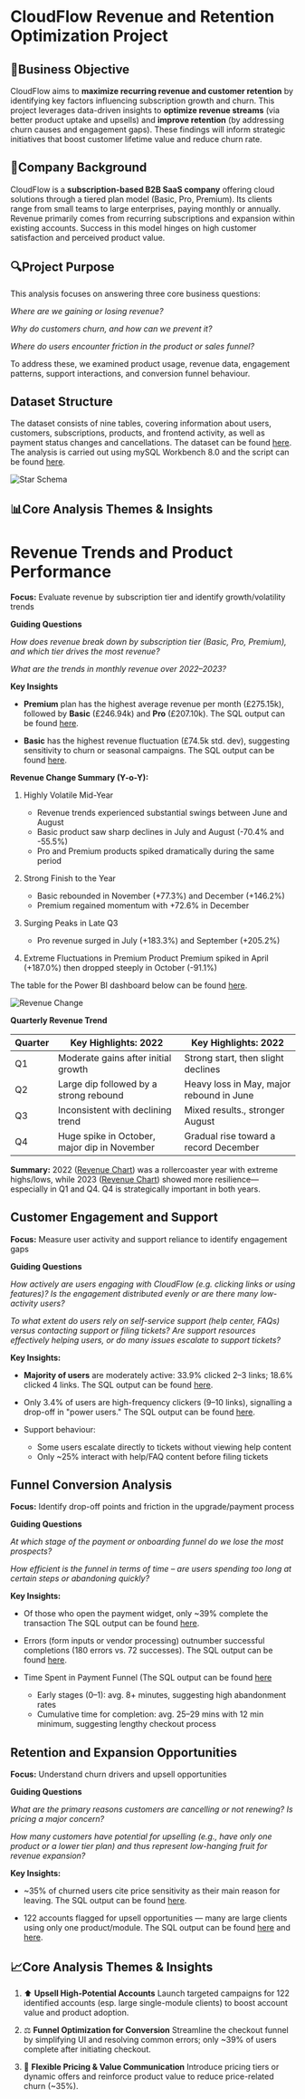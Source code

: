 # CloudFlow Revenue and Retention Optimization Project 
## 📆Business Objective
CloudFlow aims to **maximize recurring revenue and customer retention** by identifying key factors influencing subscription growth and churn. This project leverages data-driven insights to **optimize revenue streams** (via better product uptake and upsells) and **improve retention** (by addressing churn causes and engagement gaps). These findings will inform strategic initiatives that boost customer lifetime value and reduce churn rate.

## 🏢Company Background
CloudFlow is a **subscription-based B2B SaaS company** offering cloud solutions through a tiered plan model (Basic, Pro, Premium). Its clients range from small teams to large enterprises, paying monthly or annually. Revenue primarily comes from recurring subscriptions and expansion within existing accounts. Success in this model hinges on high customer satisfaction and perceived product value.

## 🔍Project Purpose
This analysis focuses on answering three core business questions:

*Where are we gaining or losing revenue?*

*Why do customers churn, and how can we prevent it?*

*Where do users encounter friction in the product or sales funnel?*

To address these, we examined product usage, revenue data, engagement patterns, support interactions, and conversion funnel behaviour.

## Dataset Structure
The dataset consists of nine tables, covering information about users, customers, subscriptions, products, and frontend activity, as well as payment status changes and cancellations. The dataset can be found [here](assets/dataset). The analysis is carried out using mySQL Workbench 8.0 and the script can be found [here](assets/Cloudflow_Script.sql).

![Star Schema](assets/Data_Structure/Star_Schema.png)

## 📊Core Analysis Themes & Insights

# Revenue Trends and Product Performance
**Focus:** Evaluate revenue by subscription tier and identify growth/volatility trends

**Guiding Questions**

*How does revenue break down by subscription tier (Basic, Pro, Premium), and which tier drives the most revenue?*

*What are the trends in monthly revenue over 2022–2023?*

**Key Insights**

- **Premium** plan has the highest average revenue per month (£275.15k), followed by **Basic** (£246.94k) and **Pro** (£207.10k). The SQL output can be found [here](assets/Output/1a.pdf).

- **Basic** has the highest revenue fluctuation (£74.5k std. dev), suggesting sensitivity to churn or seasonal campaigns. The SQL output can be found [here](assets/Output/1a.pdf).

**Revenue Change Summary (Y-o-Y):** 
1. Highly Volatile Mid-Year
   - Revenue trends experienced substantial swings between June and August
   - Basic product saw sharp declines in July and August (-70.4% and -55.5%)
   - Pro and Premium products spiked dramatically during the same period

2. Strong Finish to the Year
   - Basic rebounded in November (+77.3%) and December (+146.2%)
   - Premium regained momentum with +72.6% in December

3. Surging Peaks in Late Q3
   - Pro revenue surged in July (+183.3%) and September (+205.2%)

4. Extreme Fluctuations in Premium Product
   Premium spiked in April (+187.0%) then dropped steeply in October (-91.1%)

The table for the Power BI dashboard below can be found [here](assets/Output/1b.pdf).

![Revenue Change](assets/Power_BI_PDFs/Percentage_Change_in_Revenue.png)

**Quarterly Revenue Trend**

| Quarter  | Key Highlights: 2022 | Key Highlights: 2022 |
| ------------- | ------------- | ----------------------- |
| Q1 | Moderate gains after initial growth  | Strong start, then slight declines  |
| Q2  | Large dip followed by a strong rebound  | Heavy loss in May, major rebound in June  |
| Q3  | Inconsistent with declining trend  | Mixed results., stronger August  |
| Q4  | Huge spike in October, major dip in November  | Gradual rise toward a record December  |

**Summary:** 2022 ([<u>Revenue Chart</u>](assets/Power_BI_PDFs/2022_Revenue.png)) was a rollercoaster year with extreme highs/lows, while 2023 ([<u>Revenue Chart</u>](assets/Power_BI_PDFs/2023_Revenue.png)) showed more resilience—especially in Q1 and Q4. Q4 is strategically important in both years.

## Customer Engagement and Support
**Focus:** Measure user activity and support reliance to identify engagement gaps

**Guiding Questions**

*How actively are users engaging with CloudFlow (e.g. clicking links or using features)? Is the engagement distributed evenly or are there many low-activity users?*

*To what extent do users rely on self-service support (help center, FAQs) versus contacting support or filing tickets? Are support resources effectively helping users, or do many issues escalate to support tickets?*

**Key Insights:**

- **Majority of users** are moderately active: 33.9% clicked 2–3 links; 18.6% clicked 4 links. The SQL output can be found [here](assets/Output/2.pdf). 


- Only 3.4% of users are high-frequency clickers (9–10 links), signalling a drop-off in "power users." The SQL output can be found [here](assets/Output/5.pdf).

- Support behaviour:
   - Some users escalate directly to tickets without viewing help content
   - Only ~25% interact with help/FAQ content before filing tickets

## Funnel Conversion Analysis
**Focus:** Identify drop-off points and friction in the upgrade/payment process

**Guiding Questions**

*At which stage of the payment or onboarding funnel do we lose the most prospects?*

*How efficient is the funnel in terms of time – are users spending too long at certain steps or abandoning quickly?*

**Key Insights:**

- Of those who open the payment widget, only ~39% complete the transaction The SQL output can be found [here](assets/Output/3.pdf).

- Errors (form inputs or vendor processing) outnumber successful completions (180 errors vs. 72 successes). The SQL output can be found [here](assets/Output/8a.pdf).

- Time Spent in Payment Funnel (The SQL output can be found [here](assets/Output/8b.pdf)
  - Early stages (0–1): avg. 8+ minutes, suggesting high abandonment rates
  - Cumulative time for completion: avg. 25–29 mins with 12 min minimum, suggesting lengthy checkout process


## Retention and Expansion Opportunities
**Focus:** Understand churn drivers and upsell opportunities

**Guiding Questions**

*What are the primary reasons customers are cancelling or not renewing? Is pricing a major concern?*

*How many customers have potential for upselling (e.g., have only one product or a lower tier plan) and thus represent low-hanging fruit for revenue expansion?*

**Key Insights:**

- ~35% of churned users cite price sensitivity as their main reason for leaving. The SQL output can be found [here](assets/Output/6.pdf).

- 122 accounts flagged for upsell opportunities — many are large clients using only one product/module. The SQL output can be found [here](assets/Output/4a.pdf) and [here](assets/Output/4b.pdf).

## 📈Core Analysis Themes & Insights
1. ⬆️ **Upsell High-Potential Accounts**
Launch targeted campaigns for 122 identified accounts (esp. large single-module clients) to boost account value and product adoption.

2. ⚖️ **Funnel Optimization for Conversion**
Streamline the checkout funnel by simplifying UI and resolving common errors; only ~39% of users complete after initiating checkout.

3. 💸 **Flexible Pricing & Value Communication**
Introduce pricing tiers or dynamic offers and reinforce product value to reduce price-related churn (~35%).


